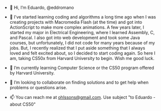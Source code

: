 - 👋 Hi, I’m Eduardo, @eddromano

- 👀  I've started learning coding and algorithms a long time ago when I was 
creating projects with Macromedia Flash (at the time) and got into ActionScript to make more complex animations. A few years later, I started my major in Electrical Engineering, where I learned Assembly, C, and Pascal. I also got into web development and took some Java courses, but unfortunately, I did not code for many years because of my jobs. But, I recently realized that I put aside something that I always loved and felt excited about, so I decided to start coding again. So here I am, taking CS50x from Harvard University to begin. Wish me good luck.

- 🌱 I’m currently learning Computer Science or the CS50 program offered by Harvard University.

- 💞️ I’m looking to collaborate on finding solutions and to get help when problems or questions arise.

- 📫 You can reach me at ohlssons@gmail.com. Use subject "to Eduardo - about CS50"

<!---
eddromano/eddromano is a ✨ special ✨ repository because its `README.md` (this file) appears on your GitHub profile.
You can click the Preview link to take a look at your changes.
--->

